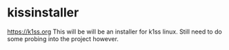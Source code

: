 # kissinstaller
https://k1ss.org
This will be will be an installer for k1ss linux. Still need to do some probing into the project however.
